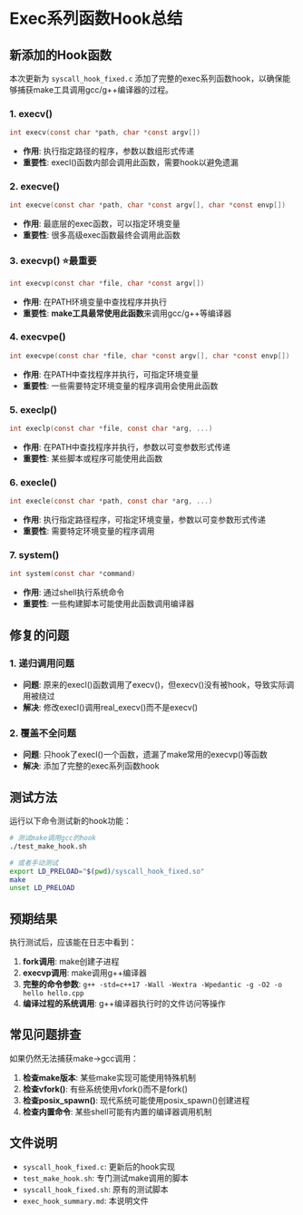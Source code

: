 # Exec系列函数Hook总结

## 新添加的Hook函数

本次更新为 `syscall_hook_fixed.c` 添加了完整的exec系列函数hook，以确保能够捕获make工具调用gcc/g++编译器的过程。

### 1. execv()
```c
int execv(const char *path, char *const argv[])
```
- **作用**: 执行指定路径的程序，参数以数组形式传递
- **重要性**: execl()函数内部会调用此函数，需要hook以避免遗漏

### 2. execve()
```c
int execve(const char *path, char *const argv[], char *const envp[])
```
- **作用**: 最底层的exec函数，可以指定环境变量
- **重要性**: 很多高级exec函数最终会调用此函数

### 3. execvp() ⭐**最重要**
```c
int execvp(const char *file, char *const argv[])
```
- **作用**: 在PATH环境变量中查找程序并执行
- **重要性**: **make工具最常使用此函数**来调用gcc/g++等编译器

### 4. execvpe()
```c
int execvpe(const char *file, char *const argv[], char *const envp[])
```
- **作用**: 在PATH中查找程序并执行，可指定环境变量
- **重要性**: 一些需要特定环境变量的程序调用会使用此函数

### 5. execlp()
```c
int execlp(const char *file, const char *arg, ...)
```
- **作用**: 在PATH中查找程序并执行，参数以可变参数形式传递
- **重要性**: 某些脚本或程序可能使用此函数

### 6. execle()
```c
int execle(const char *path, const char *arg, ...)
```
- **作用**: 执行指定路径程序，可指定环境变量，参数以可变参数形式传递
- **重要性**: 需要特定环境变量的程序调用

### 7. system()
```c
int system(const char *command)
```
- **作用**: 通过shell执行系统命令
- **重要性**: 一些构建脚本可能使用此函数调用编译器

## 修复的问题

### 1. 递归调用问题
- **问题**: 原来的execl()函数调用了execv()，但execv()没有被hook，导致实际调用被绕过
- **解决**: 修改execl()调用real_execv()而不是execv()

### 2. 覆盖不全问题
- **问题**: 只hook了execl()一个函数，遗漏了make常用的execvp()等函数
- **解决**: 添加了完整的exec系列函数hook

## 测试方法

运行以下命令测试新的hook功能：

```bash
# 测试make调用gcc的hook
./test_make_hook.sh

# 或者手动测试
export LD_PRELOAD="$(pwd)/syscall_hook_fixed.so"
make
unset LD_PRELOAD
```

## 预期结果

执行测试后，应该能在日志中看到：

1. **fork调用**: make创建子进程
2. **execvp调用**: make调用g++编译器
3. **完整的命令参数**: `g++ -std=c++17 -Wall -Wextra -Wpedantic -g -O2 -o hello hello.cpp`
4. **编译过程的系统调用**: g++编译器执行时的文件访问等操作

## 常见问题排查

如果仍然无法捕获make→gcc调用：

1. **检查make版本**: 某些make实现可能使用特殊机制
2. **检查vfork()**: 有些系统使用vfork()而不是fork()
3. **检查posix_spawn()**: 现代系统可能使用posix_spawn()创建进程
4. **检查内置命令**: 某些shell可能有内置的编译器调用机制

## 文件说明

- `syscall_hook_fixed.c`: 更新后的hook实现
- `test_make_hook.sh`: 专门测试make调用的脚本
- `syscall_hook_fixed.sh`: 原有的测试脚本
- `exec_hook_summary.md`: 本说明文件